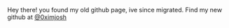Hey there! you found my old github page, ive since migrated.
Find my new github at [@0ximjosh](https://github.com/0ximjosh)
